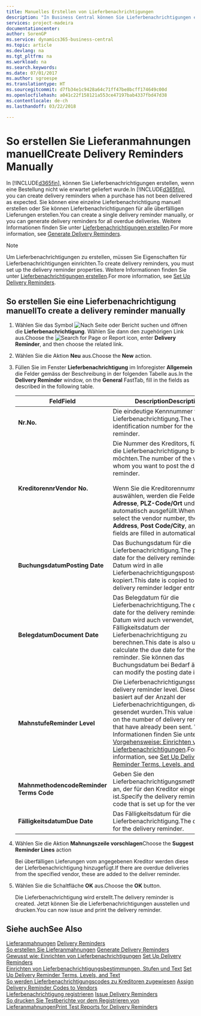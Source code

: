 ```yaml
---
title: Manuelles Erstellen von Lieferbenachrichtigungen
description: "In Business Central können Sie Lieferbenachrichtigungen erstellen, wenn eine Bestellung nicht wie erwartet geliefert wurde. Sie können eine einzelne Lieferbenachrichtigung manuell erstellen oder Sie können Lieferbenachrichtigungen für alle überfälligen Lieferungen erstellen."
services: project-madeira
documentationcenter: 
author: SorenGP
ms.service: dynamics365-business-central
ms.topic: article
ms.devlang: na
ms.tgt_pltfrm: na
ms.workload: na
ms.search.keywords: 
ms.date: 07/01/2017
ms.author: sgroespe
ms.translationtype: HT
ms.sourcegitcommit: d7fb34e1c9428a64c71ff47be8bcff174649c00d
ms.openlocfilehash: a041c22f158121a553ce47197bab4337fbd47d38
ms.contentlocale: de-ch
ms.lasthandoff: 03/22/2018

---
```

# <a name="create-delivery-reminders-manually"></a><span data-ttu-id="8a593-104">So erstellen Sie Lieferanmahnungen manuell</span><span class="sxs-lookup"><span data-stu-id="8a593-104">Create Delivery Reminders Manually</span></span>
<span data-ttu-id="8a593-105">In [!INCLUDE[d365fin](../../includes/d365fin_md.md)], können Sie Lieferbenachrichtigungen erstellen, wenn eine Bestellung nicht wie erwartet geliefert wurde.</span><span class="sxs-lookup"><span data-stu-id="8a593-105">In [!INCLUDE[d365fin](../../includes/d365fin_md.md)], you can create delivery reminders when a purchase has not been delivered as expected.</span></span> <span data-ttu-id="8a593-106">Sie können eine einzelne Lieferbenachrichtigung manuell erstellen oder Sie können Lieferbenachrichtigungen für alle überfälligen Lieferungen erstellen.</span><span class="sxs-lookup"><span data-stu-id="8a593-106">You can create a single delivery reminder manually, or you can generate delivery reminders for all overdue deliveries.</span></span> <span data-ttu-id="8a593-107">Weitere Informationen finden Sie unter [Lieferbenachrichtigungen erstellen](how-to-generate-delivery-reminders.md).</span><span class="sxs-lookup"><span data-stu-id="8a593-107">For more information, see [Generate Delivery Reminders](how-to-generate-delivery-reminders.md).</span></span>

> [!NOTE]
> <span data-ttu-id="8a593-108">Um Lieferbenachrichtigungen zu erstellen, müssen Sie Eigenschaften für Lieferbenachrichtigungen einrichten.</span><span class="sxs-lookup"><span data-stu-id="8a593-108">To create delivery reminders, you must set up the delivery reminder properties.</span></span> <span data-ttu-id="8a593-109">Weitere Informationen finden Sie unter [Lieferbenachrichtigungen erstellen](how-to-set-up-delivery-reminders.md).</span><span class="sxs-lookup"><span data-stu-id="8a593-109">For more information, see [Set Up Delivery Reminders](how-to-set-up-delivery-reminders.md).</span></span>

## <a name="to-create-a-delivery-reminder-manually"></a><span data-ttu-id="8a593-110">So erstellen Sie eine Lieferbenachrichtigung manuell</span><span class="sxs-lookup"><span data-stu-id="8a593-110">To create a delivery reminder manually</span></span>  

1.  <span data-ttu-id="8a593-111">Wählen Sie das Symbol ![Nach Seite oder Bericht suchen](../../media/ui-search/search_small.png "Nach Seite oder Bericht suchen") und öffnen die **Lieferbenachrichtigung**. Wählen Sie dann den zugehörigen Link aus.</span><span class="sxs-lookup"><span data-stu-id="8a593-111">Choose the ![Search for Page or Report](../../media/ui-search/search_small.png "Search for Page or Report icon") icon, enter **Delivery Reminder**, and then choose the related link.</span></span>  
2.  <span data-ttu-id="8a593-112">Wählen Sie die Aktion **Neu** aus.</span><span class="sxs-lookup"><span data-stu-id="8a593-112">Choose the **New** action.</span></span>  
3.  <span data-ttu-id="8a593-113">Füllen Sie im Fenster **Lieferbenachrichtigung** im Inforegister **Allgemein** die Felder gemäss der Beschreibung in der folgenden Tabelle aus.</span><span class="sxs-lookup"><span data-stu-id="8a593-113">In the **Delivery Reminder** window, on the **General** FastTab, fill in the fields as described in the following table.</span></span>  

    |<span data-ttu-id="8a593-114">Feld</span><span class="sxs-lookup"><span data-stu-id="8a593-114">Field</span></span>|<span data-ttu-id="8a593-115">Description</span><span class="sxs-lookup"><span data-stu-id="8a593-115">Description</span></span>|  
    |---------------------------------|---------------------------------------|  
    |<span data-ttu-id="8a593-116">**Nr.**</span><span class="sxs-lookup"><span data-stu-id="8a593-116">**No.**</span></span>|<span data-ttu-id="8a593-117">Die eindeutige Kennnummer für die Lieferbenachrichtigung.</span><span class="sxs-lookup"><span data-stu-id="8a593-117">The unique identification number for the delivery reminder.</span></span>|  
    |<span data-ttu-id="8a593-118">**Kreditorennr**</span><span class="sxs-lookup"><span data-stu-id="8a593-118">**Vendor No.**</span></span>|<span data-ttu-id="8a593-119">Die Nummer des Kreditors, für den Sie die Lieferbenachrichtigung buchen möchten.</span><span class="sxs-lookup"><span data-stu-id="8a593-119">The number of the vendor for whom you want to post the delivery reminder.</span></span><br /><br /> <span data-ttu-id="8a593-120">Wenn Sie die Kreditorennummer auswählen, werden die Felder **Name**, **Adresse**, **PLZ-Code/Ort** und **Kontakt** automatisch ausgefüllt.</span><span class="sxs-lookup"><span data-stu-id="8a593-120">When you select the vendor number, the **Name**, **Address**, **Post Code/City**, and **Contact** fields are filled in automatically.</span></span>|  
    |<span data-ttu-id="8a593-121">**Buchungsdatum**</span><span class="sxs-lookup"><span data-stu-id="8a593-121">**Posting Date**</span></span>|<span data-ttu-id="8a593-122">Das Buchungsdatum für die Lieferbenachrichtigung.</span><span class="sxs-lookup"><span data-stu-id="8a593-122">The posting date for the delivery reminder.</span></span> <span data-ttu-id="8a593-123">Dieses Datum wird in alle Lieferbenachrichtigungsposten kopiert.</span><span class="sxs-lookup"><span data-stu-id="8a593-123">This date is copied to all of the delivery reminder ledger entries.</span></span>|  
    |<span data-ttu-id="8a593-124">**Belegdatum**</span><span class="sxs-lookup"><span data-stu-id="8a593-124">**Document Date**</span></span>|<span data-ttu-id="8a593-125">Das Belegdatum für die Lieferbenachrichtigung.</span><span class="sxs-lookup"><span data-stu-id="8a593-125">The document date for the delivery reminder.</span></span> <span data-ttu-id="8a593-126">Dieses Datum wird auch verwendet, um das Fälligkeitsdatum der Lieferbenachrichtigung zu berechnen.</span><span class="sxs-lookup"><span data-stu-id="8a593-126">This date is also used to calculate the due date for the delivery reminder.</span></span> <span data-ttu-id="8a593-127">Sie können das Buchungsdatum bei Bedarf ändern.</span><span class="sxs-lookup"><span data-stu-id="8a593-127">You can modify the posting date if required.</span></span>|  
    |<span data-ttu-id="8a593-128">**Mahnstufe**</span><span class="sxs-lookup"><span data-stu-id="8a593-128">**Reminder Level**</span></span>|<span data-ttu-id="8a593-129">Die Lieferbenachrichtigungsstufe.</span><span class="sxs-lookup"><span data-stu-id="8a593-129">The delivery reminder level.</span></span> <span data-ttu-id="8a593-130">Dieser Wert basiert auf der Anzahl der Lieferbenachrichtigungen, die bereits gesendet wurden.</span><span class="sxs-lookup"><span data-stu-id="8a593-130">This value is based on the number of delivery reminders that have already been sent.</span></span> <span data-ttu-id="8a593-131">Weitere Informationen finden Sie unter [Vorgehensweise: Einrichten von Lieferbenachrichtigungen](how-to-set-up-delivery-reminder-terms-levels-and-text.md).</span><span class="sxs-lookup"><span data-stu-id="8a593-131">For more information, see [Set Up Delivery Reminder Terms, Levels, and Text](how-to-set-up-delivery-reminder-terms-levels-and-text.md).</span></span>|  
    |<span data-ttu-id="8a593-132">**Mahnmethodencode**</span><span class="sxs-lookup"><span data-stu-id="8a593-132">**Reminder Terms Code**</span></span>|<span data-ttu-id="8a593-133">Geben Sie den Lieferbenachrichtigungsmethodencode an, der für den Kreditor eingerichtet ist.</span><span class="sxs-lookup"><span data-stu-id="8a593-133">Specify the delivery reminder terms code that is set up for the vendor.</span></span>|  
    |<span data-ttu-id="8a593-134">**Fälligkeitsdatum**</span><span class="sxs-lookup"><span data-stu-id="8a593-134">**Due Date**</span></span>|<span data-ttu-id="8a593-135">Das Fälligkeitsdatum für die Lieferbenachrichtigung.</span><span class="sxs-lookup"><span data-stu-id="8a593-135">The due date for the delivery reminder.</span></span>|  

4.  <span data-ttu-id="8a593-136">Wählen Sie die Aktion **Mahnungszeile vorschlagen**</span><span class="sxs-lookup"><span data-stu-id="8a593-136">Choose the **Suggest Reminder Lines** action</span></span>  

    <span data-ttu-id="8a593-137">Bei überfälligen Lieferungen vom angegebenen Kreditor werden diese der Lieferbenachrichtigung hinzugefügt.</span><span class="sxs-lookup"><span data-stu-id="8a593-137">If there are overdue deliveries from the specified vendor, these are added to the deliver reminder.</span></span>  

5.  <span data-ttu-id="8a593-138">Wählen Sie die Schaltfläche **OK** aus.</span><span class="sxs-lookup"><span data-stu-id="8a593-138">Choose the **OK** button.</span></span>  

    <span data-ttu-id="8a593-139">Die Lieferbenachrichtigung wird erstellt.</span><span class="sxs-lookup"><span data-stu-id="8a593-139">The delivery reminder is created.</span></span> <span data-ttu-id="8a593-140">Jetzt können Sie die Lieferbenachrichtigungen ausstellen und drucken.</span><span class="sxs-lookup"><span data-stu-id="8a593-140">You can now issue and print the delivery reminder.</span></span>  

## <a name="see-also"></a><span data-ttu-id="8a593-141">Siehe auch</span><span class="sxs-lookup"><span data-stu-id="8a593-141">See Also</span></span>  
 <span data-ttu-id="8a593-142">[Lieferanmahnungen](delivery-reminders.md) </span><span class="sxs-lookup"><span data-stu-id="8a593-142">[Delivery Reminders](delivery-reminders.md) </span></span>  
 <span data-ttu-id="8a593-143">[So erstellen Sie Lieferanmahnungen](how-to-generate-delivery-reminders.md) </span><span class="sxs-lookup"><span data-stu-id="8a593-143">[Generate Delivery Reminders](how-to-generate-delivery-reminders.md) </span></span>  
 <span data-ttu-id="8a593-144">[Gewusst wie: Einrichten von Lieferbenachrichtigungen](how-to-set-up-delivery-reminders.md) </span><span class="sxs-lookup"><span data-stu-id="8a593-144">[Set Up Delivery Reminders](how-to-set-up-delivery-reminders.md) </span></span>  
 <span data-ttu-id="8a593-145">[Einrichten von Lieferbenachrichtigungsbestimmungen, Stufen und Text](how-to-set-up-delivery-reminder-terms-levels-and-text.md) </span><span class="sxs-lookup"><span data-stu-id="8a593-145">[Set Up Delivery Reminder Terms, Levels, and Text](how-to-set-up-delivery-reminder-terms-levels-and-text.md) </span></span>  
 <span data-ttu-id="8a593-146">[So werden Lieferbenachrichtigungscodes zu Kreditoren zugewiesen](how-to-assign-delivery-reminder-codes-to-vendors.md) </span><span class="sxs-lookup"><span data-stu-id="8a593-146">[Assign Delivery Reminder Codes to Vendors](how-to-assign-delivery-reminder-codes-to-vendors.md) </span></span>  
 <span data-ttu-id="8a593-147">[Lieferbenachrichtigung registrieren](how-to-issue-delivery-reminders.md) </span><span class="sxs-lookup"><span data-stu-id="8a593-147">[Issue Delivery Reminders](how-to-issue-delivery-reminders.md) </span></span>  
 [<span data-ttu-id="8a593-148">So drucken Sie Testberichte vor dem Registrieren von Lieferanmahnungen</span><span class="sxs-lookup"><span data-stu-id="8a593-148">Print Test Reports for Delivery Reminders</span></span>](how-to-print-test-reports-for-delivery-reminders.md)

